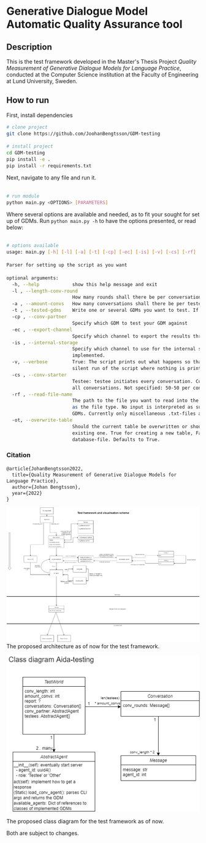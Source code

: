 # Generative Dialogue Model Automatic Quality Assurance tool

## Description   
This is the test framework developed in the Master's Thesis Project *Quality Measurement of Generative Dialogue Models for Language Practice*, conducted at the Computer Science institution at the Faculty of Engineering at Lund University, Sweden.


## How to run   
First, install dependencies   
```bash
# clone project   
git clone https://github.com/JoohanBengtsson/GDM-testing

# install project   
cd GDM-testing
pip install -e .   
pip install -r requirements.txt
 ```   
 Next, navigate to any file and run it.   
 ```bash

# run module   
python main.py <OPTIONS> [PARAMETERS]    
```
Where several options are available and needed, as to fit your sought for set up of GDMs. Run `python main.py -h` to have the options presented, or read below:

```bash

# options available
usage: main.py [-h] [-l] [-a] [-t] [-cp] [-ec] [-is] [-v] [-cs] [-rf] [-ot]

Parser for setting up the script as you want

optional arguments:
  -h, --help            show this help message and exit
  -l , --length-conv-round
                        How many rounds shall there be per conversation until restart
  -a , --amount-convs   How many conversations shall there be per tested GDM
  -t , --tested-gdms    Write one or several GDMs you want to test. If several, have them separated by ','.
  -cp , --conv-partner
                        Specify which GDM to test your GDM against
  -ec , --export-channel
                        Specify which channel to export the results through. Currently only 'sqlite' is implemented
  -is , --internal-storage
                        Specify which channel to use for the internal storage of results. Currently only 'json' is
                        implemented.
  -v, --verbose         True: The script prints out what happens so that the user may follow the process. False: A
                        silent run of the script where nothing is printed. Defaults to True.
  -cs , --conv-starter
                        Testee: testee initiates every conversation. Conv-partner: the conversation partner initiates
                        all conversations. Not specified: 50-50 per conversation who starts that conversation.
  -rf , --read-file-name
                        The path to the file you want to read into the script. Interprets the letters behind the '.'
                        as the file type. No input is interpreted as such the script generates conversations using the
                        GDMs. Currently only miscellaneous .txt-files are supported.
  -ot, --overwrite-table
                        Should the current table be overwritten or should the results be inserted into the currently
                        existing one. True for creating a new table, False for inserting into the currently existing
                        database-file. Defaults to True.
```


### Citation   
```
@article{JohanBengtsson2022,
  title={Quality Measurement of Generative Dialogue Models for Language Practice},
  author={Johan Bengtsson},
  year={2022}
}
```   

![](imgs/Test%20architecture.drawio.png)
The proposed architecture as of now for the test framework.

![](imgs/Class%20diagram.drawio.png)

The proposed class diagram for the test framework as of now.

Both are subject to changes.

